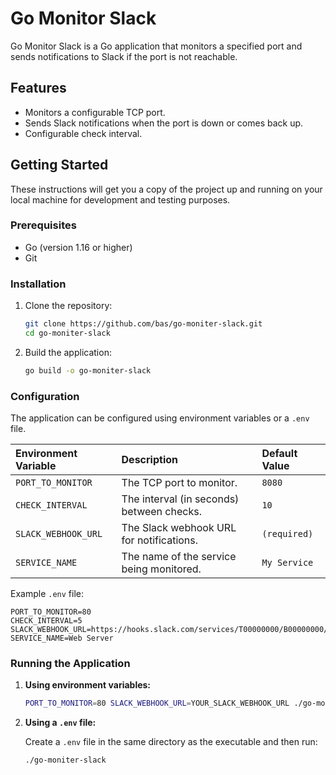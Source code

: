 # Go Monitor Slack

Go Monitor Slack is a Go application that monitors a specified port and sends notifications to Slack if the port is not reachable.

## Features

- Monitors a configurable TCP port.
- Sends Slack notifications when the port is down or comes back up.
- Configurable check interval.

## Getting Started

These instructions will get you a copy of the project up and running on your local machine for development and testing purposes.

### Prerequisites

- Go (version 1.16 or higher)
- Git

### Installation

1. Clone the repository:

   ```bash
   git clone https://github.com/bas/go-moniter-slack.git
   cd go-moniter-slack
   ```

2. Build the application:

   ```bash
   go build -o go-moniter-slack
   ```

### Configuration

The application can be configured using environment variables or a `.env` file.

| Environment Variable | Description                                   | Default Value |
| :------------------- | :-------------------------------------------- | :------------ |
| `PORT_TO_MONITOR`    | The TCP port to monitor.                      | `8080`        |
| `CHECK_INTERVAL`     | The interval (in seconds) between checks.     | `10`          |
| `SLACK_WEBHOOK_URL`  | The Slack webhook URL for notifications.      | `(required)`  |
| `SERVICE_NAME`       | The name of the service being monitored.      | `My Service`  |

Example `.env` file:

```
PORT_TO_MONITOR=80
CHECK_INTERVAL=5
SLACK_WEBHOOK_URL=https://hooks.slack.com/services/T00000000/B00000000/XXXXXXXXXXXXXXXXXXXXXXXX
SERVICE_NAME=Web Server
```

### Running the Application

1. **Using environment variables:**

   ```bash
   PORT_TO_MONITOR=80 SLACK_WEBHOOK_URL=YOUR_SLACK_WEBHOOK_URL ./go-moniter-slack
   ```

2. **Using a `.env` file:**

   Create a `.env` file in the same directory as the executable and then run:

   ```bash
   ./go-moniter-slack
   